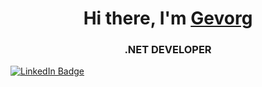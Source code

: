 <div style="bgcolor:blue">
<h1 align="center">Hi there, I'm <a href="https://daniilshat.ru/" target="_blank">Gevorg</a> 
<h3 align="center"> .NET DEVELOPER</h3>
  <a href="www.linkedin.com/in/gevgrig007">
    <img src="https://img.shields.io/badge/LinkedIn-blue?style=for-the-badge&logo=linkedin&logoColor=white" alt="LinkedIn Badge"/>
  </a>
</div>
